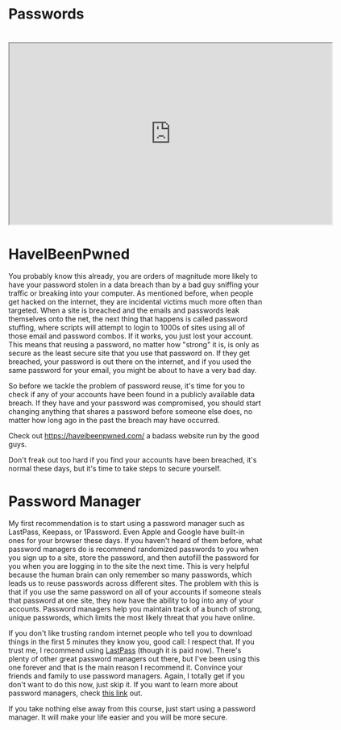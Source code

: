 # Passwords

# <iframe allowfullscreen height="360" src="https://www.youtube.com/embed/VbcyLjblM_k?wmode=opaque" width="640"></iframe>

# HaveIBeenPwned

You probably know this already, you are orders of magnitude more likely
to have your password stolen in a data breach than by a bad guy sniffing
your traffic or breaking into your computer. As mentioned before, when
people get hacked on the internet, they are incidental victims much more
often than targeted. When a site is breached and the emails and
passwords leak themselves onto the net, the next thing that happens is
called password stuffing, where scripts will attempt to login to 1000s
of sites using all of those email and password combos. If it works, you
just lost your account. This means that reusing a password, no matter
how "strong" it is, is only as secure as the least secure site that you
use that password on. If they get breached, your password is out there
on the internet, and if you used the same password for your email, you
might be about to have a very bad day.

So before we tackle the problem of password reuse, it's time for you to
check if any of your accounts have been found in a publicly available
data breach. If they have and your password was compromised, you should
start changing anything that shares a password before someone else does,
no matter how long ago in the past the breach may have occurred.

Check out <a href="https://haveibeenpwned.com/" rel="noopener"
target="_blank">https://haveibeenpwned.com/</a> a badass website run by
the good guys.

Don't freak out too hard if you find your accounts have been breached,
it's normal these days, but it's time to take steps to secure yourself.

# Password Manager

My first recommendation is to start using a password manager such as
LastPass, Keepass, or 1Password. Even Apple and Google have built-in
ones for your browser these days. If you haven't heard of them before,
what password managers do is recommend randomized passwords to you when
you sign up to a site, store the password, and then autofill the
password for you when you are logging in to the site the next time. This
is very helpful because the human brain can only remember so many
passwords, which leads us to reuse passwords across different sites. The
problem with this is that if you use the same password on all of your
accounts if someone steals that password at one site, they now have the
ability to log into any of your accounts. Password managers help you
maintain track of a bunch of strong, unique passwords, which limits the
most likely threat that you have online.

If you don't like trusting random internet people who tell you to
download things in the first 5 minutes they know you, good call: I
respect that. If you trust me, I recommend using
<a href="https://lastpass.com/" rel="noopener"
target="_blank">LastPass</a> (though it is paid now). There's plenty of
other great password managers out there, but I've been using this one
forever and that is the main reason I recommend it. Convince your
friends and family to use password managers. Again, I totally get if you
don't want to do this now, just skip it. If you want to learn more about
password managers, check <a
href="https://www.howtogeek.com/141500/why-you-should-use-a-password-manager-and-how-to-get-started/"
rel="noopener" target="_blank">this link</a> out.

If you take nothing else away from this course, just start using a
password manager. It will make your life easier and you will be more
secure. 
